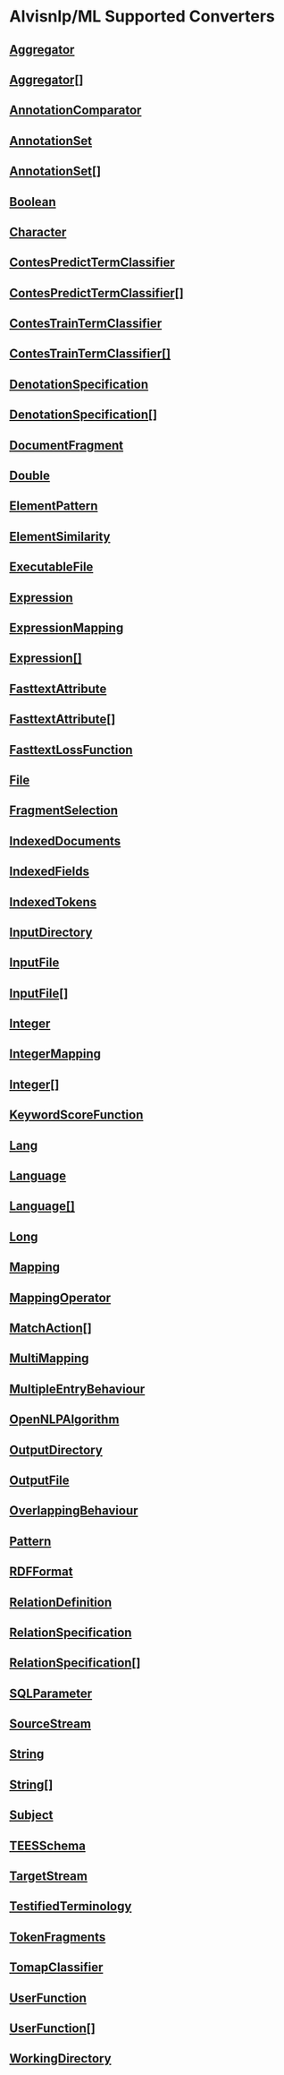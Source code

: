# Alvisnlp/ML Supported Converters

<h2 class="no-toc">
<a href="{{ '/reference/converter/fr.inra.maiage.bibliome.alvisnlp.bibliomefactory.modules.aggregate.Aggregator' | relative_url }}" class="converter">Aggregator</a>
</h2>

<h2 class="no-toc">
<a href="{{ '/reference/converter/fr.inra.maiage.bibliome.alvisnlp.bibliomefactory.modules.aggregate.Aggregator%5B%5D' | relative_url }}" class="converter">Aggregator[]</a>
</h2>

<h2 class="no-toc">
<a href="{{ '/reference/converter/fr.inra.maiage.bibliome.alvisnlp.core.corpus.AnnotationComparator' | relative_url }}" class="converter">AnnotationComparator</a>
</h2>

<h2 class="no-toc">
<a href="{{ '/reference/converter/fr.inra.maiage.bibliome.alvisnlp.bibliomefactory.modules.alvisae.AnnotationSet' | relative_url }}" class="converter">AnnotationSet</a>
</h2>

<h2 class="no-toc">
<a href="{{ '/reference/converter/fr.inra.maiage.bibliome.alvisnlp.bibliomefactory.modules.alvisae.AnnotationSet%5B%5D' | relative_url }}" class="converter">AnnotationSet[]</a>
</h2>

<h2 class="no-toc">
<a href="{{ '/reference/converter/java.lang.Boolean' | relative_url }}" class="converter">Boolean</a>
</h2>

<h2 class="no-toc">
<a href="{{ '/reference/converter/java.lang.Character' | relative_url }}" class="converter">Character</a>
</h2>

<h2 class="no-toc">
<a href="{{ '/reference/converter/fr.inra.maiage.bibliome.alvisnlp.bibliomefactory.modules.contes.ContesPredictTermClassifier' | relative_url }}" class="converter">ContesPredictTermClassifier</a>
</h2>

<h2 class="no-toc">
<a href="{{ '/reference/converter/fr.inra.maiage.bibliome.alvisnlp.bibliomefactory.modules.contes.ContesPredictTermClassifier%5B%5D' | relative_url }}" class="converter">ContesPredictTermClassifier[]</a>
</h2>

<h2 class="no-toc">
<a href="{{ '/reference/converter/fr.inra.maiage.bibliome.alvisnlp.bibliomefactory.modules.contes.ContesTrainTermClassifier' | relative_url }}" class="converter">ContesTrainTermClassifier</a>
</h2>

<h2 class="no-toc">
<a href="{{ '/reference/converter/fr.inra.maiage.bibliome.alvisnlp.bibliomefactory.modules.contes.ContesTrainTermClassifier%5B%5D' | relative_url }}" class="converter">ContesTrainTermClassifier[]</a>
</h2>

<h2 class="no-toc">
<a href="{{ '/reference/converter/fr.inra.maiage.bibliome.alvisnlp.bibliomefactory.modules.pubannotation.DenotationSpecification' | relative_url }}" class="converter">DenotationSpecification</a>
</h2>

<h2 class="no-toc">
<a href="{{ '/reference/converter/fr.inra.maiage.bibliome.alvisnlp.bibliomefactory.modules.pubannotation.DenotationSpecification%5B%5D' | relative_url }}" class="converter">DenotationSpecification[]</a>
</h2>

<h2 class="no-toc">
<a href="{{ '/reference/converter/org.w3c.dom.DocumentFragment' | relative_url }}" class="converter">DocumentFragment</a>
</h2>

<h2 class="no-toc">
<a href="{{ '/reference/converter/java.lang.Double' | relative_url }}" class="converter">Double</a>
</h2>

<h2 class="no-toc">
<a href="{{ '/reference/converter/fr.inra.maiage.bibliome.alvisnlp.bibliomefactory.modules.pattern.ElementPattern' | relative_url }}" class="converter">ElementPattern</a>
</h2>

<h2 class="no-toc">
<a href="{{ '/reference/converter/fr.inra.maiage.bibliome.alvisnlp.bibliomefactory.modules.compare.ElementSimilarity' | relative_url }}" class="converter">ElementSimilarity</a>
</h2>

<h2 class="no-toc">
<a href="{{ '/reference/converter/fr.inra.maiage.bibliome.util.files.ExecutableFile' | relative_url }}" class="converter">ExecutableFile</a>
</h2>

<h2 class="no-toc">
<a href="{{ '/reference/converter/fr.inra.maiage.bibliome.alvisnlp.core.corpus.expressions.Expression' | relative_url }}" class="converter">Expression</a>
</h2>

<h2 class="no-toc">
<a href="{{ '/reference/converter/fr.inra.maiage.bibliome.alvisnlp.core.module.types.ExpressionMapping' | relative_url }}" class="converter">ExpressionMapping</a>
</h2>

<h2 class="no-toc">
<a href="{{ '/reference/converter/fr.inra.maiage.bibliome.alvisnlp.core.corpus.expressions.Expression%5B%5D' | relative_url }}" class="converter">Expression[]</a>
</h2>

<h2 class="no-toc">
<a href="{{ '/reference/converter/fr.inra.maiage.bibliome.alvisnlp.bibliomefactory.modules.fasttext.FasttextAttribute' | relative_url }}" class="converter">FasttextAttribute</a>
</h2>

<h2 class="no-toc">
<a href="{{ '/reference/converter/fr.inra.maiage.bibliome.alvisnlp.bibliomefactory.modules.fasttext.FasttextAttribute%5B%5D' | relative_url }}" class="converter">FasttextAttribute[]</a>
</h2>

<h2 class="no-toc">
<a href="{{ '/reference/converter/fr.inra.maiage.bibliome.alvisnlp.bibliomefactory.modules.fasttext.FasttextLossFunction' | relative_url }}" class="converter">FasttextLossFunction</a>
</h2>

<h2 class="no-toc">
<a href="{{ '/reference/converter/java.io.File' | relative_url }}" class="converter">File</a>
</h2>

<h2 class="no-toc">
<a href="{{ '/reference/converter/fr.inra.maiage.bibliome.alvisnlp.bibliomefactory.modules.clone.FragmentSelection' | relative_url }}" class="converter">FragmentSelection</a>
</h2>

<h2 class="no-toc">
<a href="{{ '/reference/converter/fr.inra.maiage.bibliome.alvisnlp.bibliomefactory.modules.alvisir2.IndexedDocuments' | relative_url }}" class="converter">IndexedDocuments</a>
</h2>

<h2 class="no-toc">
<a href="{{ '/reference/converter/fr.inra.maiage.bibliome.alvisnlp.bibliomefactory.modules.alvisir2.IndexedFields' | relative_url }}" class="converter">IndexedFields</a>
</h2>

<h2 class="no-toc">
<a href="{{ '/reference/converter/fr.inra.maiage.bibliome.alvisnlp.bibliomefactory.modules.alvisir2.IndexedTokens' | relative_url }}" class="converter">IndexedTokens</a>
</h2>

<h2 class="no-toc">
<a href="{{ '/reference/converter/fr.inra.maiage.bibliome.util.files.InputDirectory' | relative_url }}" class="converter">InputDirectory</a>
</h2>

<h2 class="no-toc">
<a href="{{ '/reference/converter/fr.inra.maiage.bibliome.util.files.InputFile' | relative_url }}" class="converter">InputFile</a>
</h2>

<h2 class="no-toc">
<a href="{{ '/reference/converter/fr.inra.maiage.bibliome.util.files.InputFile%5B%5D' | relative_url }}" class="converter">InputFile[]</a>
</h2>

<h2 class="no-toc">
<a href="{{ '/reference/converter/java.lang.Integer' | relative_url }}" class="converter">Integer</a>
</h2>

<h2 class="no-toc">
<a href="{{ '/reference/converter/fr.inra.maiage.bibliome.alvisnlp.core.module.types.IntegerMapping' | relative_url }}" class="converter">IntegerMapping</a>
</h2>

<h2 class="no-toc">
<a href="{{ '/reference/converter/java.lang.Integer%5B%5D' | relative_url }}" class="converter">Integer[]</a>
</h2>

<h2 class="no-toc">
<a href="{{ '/reference/converter/fr.inra.maiage.bibliome.alvisnlp.bibliomefactory.modules.keyword.KeywordScoreFunction' | relative_url }}" class="converter">KeywordScoreFunction</a>
</h2>

<h2 class="no-toc">
<a href="{{ '/reference/converter/org.apache.jena.riot.Lang' | relative_url }}" class="converter">Lang</a>
</h2>

<h2 class="no-toc">
<a href="{{ '/reference/converter/com.github.pemistahl.lingua.api.Language' | relative_url }}" class="converter">Language</a>
</h2>

<h2 class="no-toc">
<a href="{{ '/reference/converter/com.github.pemistahl.lingua.api.Language%5B%5D' | relative_url }}" class="converter">Language[]</a>
</h2>

<h2 class="no-toc">
<a href="{{ '/reference/converter/java.lang.Long' | relative_url }}" class="converter">Long</a>
</h2>

<h2 class="no-toc">
<a href="{{ '/reference/converter/fr.inra.maiage.bibliome.alvisnlp.core.module.types.Mapping' | relative_url }}" class="converter">Mapping</a>
</h2>

<h2 class="no-toc">
<a href="{{ '/reference/converter/fr.inra.maiage.bibliome.alvisnlp.bibliomefactory.modules.mapper.MappingOperator' | relative_url }}" class="converter">MappingOperator</a>
</h2>

<h2 class="no-toc">
<a href="{{ '/reference/converter/fr.inra.maiage.bibliome.alvisnlp.bibliomefactory.modules.pattern.action.MatchAction%5B%5D' | relative_url }}" class="converter">MatchAction[]</a>
</h2>

<h2 class="no-toc">
<a href="{{ '/reference/converter/fr.inra.maiage.bibliome.alvisnlp.core.module.types.MultiMapping' | relative_url }}" class="converter">MultiMapping</a>
</h2>

<h2 class="no-toc">
<a href="{{ '/reference/converter/fr.inra.maiage.bibliome.alvisnlp.bibliomefactory.modules.trie.MultipleEntryBehaviour' | relative_url }}" class="converter">MultipleEntryBehaviour</a>
</h2>

<h2 class="no-toc">
<a href="{{ '/reference/converter/fr.inra.maiage.bibliome.alvisnlp.bibliomefactory.modules.opennlp.OpenNLPAlgorithm' | relative_url }}" class="converter">OpenNLPAlgorithm</a>
</h2>

<h2 class="no-toc">
<a href="{{ '/reference/converter/fr.inra.maiage.bibliome.util.files.OutputDirectory' | relative_url }}" class="converter">OutputDirectory</a>
</h2>

<h2 class="no-toc">
<a href="{{ '/reference/converter/fr.inra.maiage.bibliome.util.files.OutputFile' | relative_url }}" class="converter">OutputFile</a>
</h2>

<h2 class="no-toc">
<a href="{{ '/reference/converter/fr.inra.maiage.bibliome.alvisnlp.bibliomefactory.modules.pattern.OverlappingBehaviour' | relative_url }}" class="converter">OverlappingBehaviour</a>
</h2>

<h2 class="no-toc">
<a href="{{ '/reference/converter/java.util.regex.Pattern' | relative_url }}" class="converter">Pattern</a>
</h2>

<h2 class="no-toc">
<a href="{{ '/reference/converter/org.apache.jena.riot.RDFFormat' | relative_url }}" class="converter">RDFFormat</a>
</h2>

<h2 class="no-toc">
<a href="{{ '/reference/converter/fr.inra.maiage.bibliome.alvisnlp.bibliomefactory.modules.weka.RelationDefinition' | relative_url }}" class="converter">RelationDefinition</a>
</h2>

<h2 class="no-toc">
<a href="{{ '/reference/converter/fr.inra.maiage.bibliome.alvisnlp.bibliomefactory.modules.pubannotation.RelationSpecification' | relative_url }}" class="converter">RelationSpecification</a>
</h2>

<h2 class="no-toc">
<a href="{{ '/reference/converter/fr.inra.maiage.bibliome.alvisnlp.bibliomefactory.modules.pubannotation.RelationSpecification%5B%5D' | relative_url }}" class="converter">RelationSpecification[]</a>
</h2>

<h2 class="no-toc">
<a href="{{ '/reference/converter/fr.inra.maiage.bibliome.alvisnlp.bibliomefactory.modules.sql.SQLParameter' | relative_url }}" class="converter">SQLParameter</a>
</h2>

<h2 class="no-toc">
<a href="{{ '/reference/converter/fr.inra.maiage.bibliome.util.streams.SourceStream' | relative_url }}" class="converter">SourceStream</a>
</h2>

<h2 class="no-toc">
<a href="{{ '/reference/converter/java.lang.String' | relative_url }}" class="converter">String</a>
</h2>

<h2 class="no-toc">
<a href="{{ '/reference/converter/java.lang.String%5B%5D' | relative_url }}" class="converter">String[]</a>
</h2>

<h2 class="no-toc">
<a href="{{ '/reference/converter/fr.inra.maiage.bibliome.alvisnlp.bibliomefactory.modules.trie.Subject' | relative_url }}" class="converter">Subject</a>
</h2>

<h2 class="no-toc">
<a href="{{ '/reference/converter/fr.inra.maiage.bibliome.alvisnlp.bibliomefactory.modules.tees.TEESSchema' | relative_url }}" class="converter">TEESSchema</a>
</h2>

<h2 class="no-toc">
<a href="{{ '/reference/converter/fr.inra.maiage.bibliome.util.streams.TargetStream' | relative_url }}" class="converter">TargetStream</a>
</h2>

<h2 class="no-toc">
<a href="{{ '/reference/converter/fr.inra.maiage.bibliome.alvisnlp.bibliomefactory.modules.yatea.TestifiedTerminology' | relative_url }}" class="converter">TestifiedTerminology</a>
</h2>

<h2 class="no-toc">
<a href="{{ '/reference/converter/fr.inra.maiage.bibliome.alvisnlp.bibliomefactory.modules.alvisir2.TokenFragments' | relative_url }}" class="converter">TokenFragments</a>
</h2>

<h2 class="no-toc">
<a href="{{ '/reference/converter/fr.inra.maiage.bibliome.alvisnlp.bibliomefactory.modules.tomap.TomapClassifier' | relative_url }}" class="converter">TomapClassifier</a>
</h2>

<h2 class="no-toc">
<a href="{{ '/reference/converter/fr.inra.maiage.bibliome.alvisnlp.bibliomefactory.library.UserFunction' | relative_url }}" class="converter">UserFunction</a>
</h2>

<h2 class="no-toc">
<a href="{{ '/reference/converter/fr.inra.maiage.bibliome.alvisnlp.bibliomefactory.library.UserFunction%5B%5D' | relative_url }}" class="converter">UserFunction[]</a>
</h2>

<h2 class="no-toc">
<a href="{{ '/reference/converter/fr.inra.maiage.bibliome.util.files.WorkingDirectory' | relative_url }}" class="converter">WorkingDirectory</a>
</h2>

